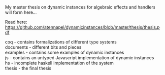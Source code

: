 My master thesis on dynamic instances for algebraic effects and handlers will form here...

Read here: https://github.com/atennapel/dynamicinstances/blob/master/thesis/thesis.pdf

coq - contains formalizations of different type systems <br/>
documents - different bits and pieces <br/>
examples - contains some examples of dynamic instances <br/>
js - contains an untyped Javascript implementation of dynamic instances <br/>
hs - incomplete haskell implementation of the system <br/>
thesis - the final thesis <br/>

